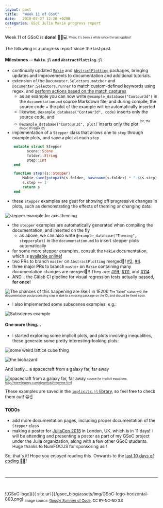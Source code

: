 ```yaml
---
layout: post
title:  "Week 11 of GSoC"
date:   2018-07-27 12:20 +0200
categories: GSoC Julia Makie progress report
---
```


Week 11 of GSoC is **done**! 🎉😸💻
<sub><sup>Phew, it's been a while since the last update!</sup></sub>

The following is a progress report since the last post.

#### Milestones -- `Makie.jl` and `AbstractPlotting.jl`
* continually updated [`Makie`](https://github.com/JuliaPlots/Makie.jl/) and [`AbstractPlotting`](https://github.com/JuliaPlots/AbstractPlotting.jl) packages, bringing updates and improvements to documentation and additional tutorials.
* extension of the `Documenter.Selectors.matcher` and `Documenter.Selectors.runner` to match custom-defined keywords using regex, and [perform actions based on the match captures](https://github.com/JuliaPlots/Makie.jl/blob/aw/documentation/docs/documenter_extension.jl)
	* as an example you can now write `@example_database("Contour3d")` in the `documentation.md` source Markdown file, and during compile, the source code + the plot of the example will be automatically inserted
	* likewise, `@example_database("Contour3d", code)` inserts only the source code, and
	* `@example_database("Contour3d", plot)` inserts only the plot <sup><sup>(oh, the magic of regex 😍)</sup></sup>
* implementation of a `Stepper` class that allows one to `step` through example plots, and save a plot at each `step`
```julia
	mutable struct Stepper
		  scene::Scene
		  folder::String
		  step::Int
	end

	function step!(s::Stepper)
	    Makie.save(joinpath(s.folder, basename(s.folder) * "-$(s.step).jpg"), s.scene)
	    s.step += 1
	    return s
	end
```
* these `stepper` examples are geat for showing off progressive changes in plots, such as demonstrating the effects of theming or changing data:

![stepper example for axis theming]({{site.url}}/gsoc_blog/assets/img/stepper-example.png)

* the `stepper` examples are automatically generated when compiling the documentation, and inserted on the fly
	* as above, we can also write `@example_database("Theming", stepperplot)` in the `documentation.md` to insert stepper plots automatically
* for some more stepper examples, consult the `Makie` documentation, which is [available online!](https://makie.juliaplots.org/v1.0.0/)
* two PRs to branch `master` on `AbstractPlotting` merged🎉! [#2](https://github.com/JuliaPlots/AbstractPlotting.jl/pull/2), [#4](https://github.com/JuliaPlots/AbstractPlotting.jl/pull/4).
* three major PRs to branch `master` on `Makie` containing many documentation changes are merged🎉!! They are: [#99](https://github.com/JuliaPlots/Makie.jl/pull/99), [#111](https://github.com/JuliaPlots/Makie.jl/pull/111), and [#114](https://github.com/JuliaPlots/Makie.jl/pull/114).
* AND... the Gitlab CI pipeline for visual regression tests actually passed, **for once**!

![The chances of this happening are like 1 in 1E200]({{site.url}}/gsoc_blog/assets/img/gitlab-pipeline-pass.png)
<sub><sup>The "failed" status with the documentation postprocessing step is due to a missing package on the CI, and should be fixed soon.</sup></sub>

* I also implemented some subscenes examples, e.g.:

![Subscenes example]({{site.url}}/gsoc_blog/assets/img/subscenes-contour.jpg)


#### One more thing...
* I started exploring some implicit plots, and plots involving inequalities, these generate some pretty interesting-looking plots:

![some weird lattice cube thing]({{site.url}}/gsoc_blog/assets/img/weird-cube-thing.jpg)

![the biohazard]({{site.url}}/gsoc_blog/assets/img/biohazard.jpg)

And lastly... a spacecraft from a galaxy far, far away

![spacecraft from a galaxy far, far away]({{site.url}}/gsoc_blog/assets/img/spacecraft.jpg)
<sub><sup>source for implicit equations: http://www.leweyg.com/download/impview.html</sup></sub>

These examples are saved in the [`implicits.jl` library](https://github.com/JuliaPlots/Makie.jl/blob/aw/documentation/examples/implicits.jl), so feel free to check them out! 😀☝


#### TODOs
* add more documentation pages, including proper documentation of the `Stepper` class
* making a poster for [JuliaCon 2018](http://juliacon.org/2018/) in London, UK, which is in 11 days! I will be attending and presenting a poster as part of my GSoC project under the Julia organization, along with a few other GSoC students. Huge thanks to NumFOCUS for sponsoring us!!


So, that's it! Hope you enjoyed reading this. Onwards to the [last 10 days of coding 👨‍💻](https://summerofcode.withgoogle.com/how-it-works/#timeline)!


<br>


---

<br>

![GSoC logo]({{ site.url }}/gsoc_blog/assets/img/GSoC-logo-horizontal-800.png)
<sub>Image source: [Google Summer of Code](https://developers.google.com/open-source/gsoc/resources/marketing#logos_and_artwork), CC BY-NC-ND 3.0</sub>
